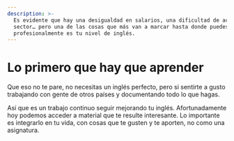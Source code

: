 ```yaml
---
description: >-
  Es evidente que hay una desigualdad en salarios, una dificultad de acceso al
  sector… pero una de las cosas que más van a marcar hasta donde puedes llegar
  profesionalmente es tu nivel de inglés.
---
```


# Lo primero que hay que aprender

Que eso no te pare, no necesitas un inglés perfecto, pero si sentirte a gusto trabajando con gente de otros países y documentando todo lo que hagas.

Así que es un trabajo continuo seguir mejorando tu inglés. Afortunadamente hoy podemos acceder a material que te resulte interesante. Lo importante es integrarlo en tu vida, con cosas que te gusten y te aporten, no como una asignatura.
